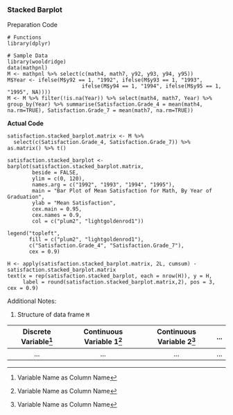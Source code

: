 ### Stacked Barplot
Preparation Code
```
# Functions
library(dplyr)

# Sample Data
library(wooldridge)
data(mathpnl)
M <- mathpnl %>% select(c(math4, math7, y92, y93, y94, y95))
M$Year <- ifelse(M$y92 == 1, "1992", ifelse(M$y93 == 1, "1993",
                        ifelse(M$y94 == 1, "1994", ifelse(M$y95 == 1, "1995", NA))))
M <- M %>% filter(!is.na(Year)) %>% select(math4, math7, Year) %>% group_by(Year) %>% summarise(Satisfaction.Grade_4 = mean(math4, na.rm=TRUE), Satisfaction.Grade_7 = mean(math7, na.rm=TRUE))
```
**Actual Code**
```
satisfaction.stacked_barplot.matrix <- M %>%
  select(c(Satisfaction.Grade_4, Satisfaction.Grade_7)) %>% as.matrix() %>% t()

satisfaction.stacked_barplot <- barplot(satisfaction.stacked_barplot.matrix,
        beside = FALSE,
        ylim = c(0, 120),
        names.arg = c("1992", "1993", "1994", "1995"),
        main = "Bar Plot of Mean Satisfaction for Math, By Year of Graduation",
        ylab = "Mean Satisfaction",
        cex.main = 0.95,
        cex.names = 0.9,
        col = c("plum2", "lightgoldenrod1"))

legend("topleft",
       fill = c("plum2", "lightgoldenrod1"),
       c("Satisfaction.Grade_4", "Satisfaction.Grade_7"),
       cex = 0.9)

H <- apply(satisfaction.stacked_barplot.matrix, 2L, cumsum) - satisfaction.stacked_barplot.matrix
text(x = rep(satisfaction.stacked_barplot, each = nrow(H)), y = H,
     label = round(satisfaction.stacked_barplot.matrix,2), pos = 3, cex = 0.9)
```

Additional Notes:
1. Structure of data frame `M`

| Discrete Variable[^1] | Continuous Variable 1[^1] | Continuous Variable 2[^1] | ... | 
| :---: | :---: | :---: | :---: |
| ... | ... | ... | ... |

[^1]: Variable Name as Column Name
